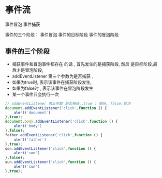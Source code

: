 # 事件流

事件冒泡  事件捕获

事件的三个阶段：
事件冒泡 事件的目标阶段  事件的冒泡阶段

## 事件的三个阶段

- 捕获事件和冒泡事件都存在 的话 , 首先发生的是捕获阶段, 然后 是目标阶段,最后才是冒泡阶段, 
- addEventListener 第三个参数为是否捕获 ,
- 如果为true时, 表示该事件在捕获阶段发生,
- 如果为false时 , 表示该事件在冒泡阶段发生
- 某一个事件只会执行一次

```javascript
// addEventListener 第三参数 是否捕获,,true : 捕获,,false:冒泡
document.addEventListener('click',function () {
	alert('document')
},true);
document.body.addEventListener('click',function () {
	alert('body')
},false);
father.addEventListener('click',function () {
	alert('father')
},true);
son.addEventListener('click',function () {
	alert('son')
},false);
sun.addEventListener('click',function () {
	alert('sun')
},true);
```